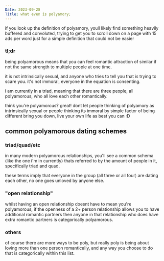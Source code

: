 ```yaml
---
Date: 2023-09-28
Title: what even is polyamory;
---
```


if you look up the definition of polyamory, youll likely
find something heavily buffered and convoluted, trying to
get you to scroll down on a page with 15 ads per word just
for a simple definition that could not be easier

### tl;dr

being polyamorous means that you can feel romantic attraction
of similar if not the same strength to multiple people at one
time.

it is not intrinsically sexual, and anyone who tries to tell
you that is trying to scare you. it's not immoral, everyone
in the equation is consenting.

i am currently in a triad, meaning that there are three people,
all polyamorous, who all love each other romantically.

think you're polyamorous? great! dont let people thinking of
polyamory as intrinsically sexual or people thinking its immoral
by simple factor of being different bring you down, live your
own life as best you can :D

## common polyamorous dating schemes

### triad/quad/etc

in many modern polyamorous relationships, you'll see a common
schema (like the one i'm in currently) thats referred to by
the amount of people in it, specifically triad and quad.

these terms imply that everyone in the group (all three or all
four) are dating each other, no one goes unloved by anyone else.

### "open relationship"

whilst having an open relationship doesnt have to mean you're
polyamorous, if the openness of a 2+ person relationship allows
you to have additional romantic partners then anyone in that
relationship who does have extra romantic partners is categorically
polyamorous.

### others

of course there are more ways to be poly, but really poly is being
about loving more than one person romantically, and any way you
choose to do that is categorically within this list.
